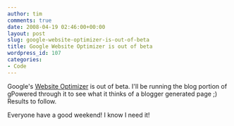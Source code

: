 ```yaml
---
author: tim
comments: true
date: 2008-04-19 02:46:00+00:00
layout: post
slug: google-website-optimizer-is-out-of-beta
title: Google Website Optimizer is out of beta
wordpress_id: 107
categories:
- Code
---
```


Google's [Website Optimizer](http://www.google.com/websiteoptimizer) is out of beta.  I'll be running the blog portion of gPowered through it to see what it thinks of a blogger generated page ;)  Results to follow.  
  


Everyone have a good weekend! I know I need it!
